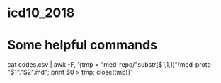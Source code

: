 # icd10_2018

# Some helpful commands
cat codes.csv | awk -F, '{tmp = "med-repo/"substr($1,1,1)"/med-proto-"$1"."$2".md"; print $0 > tmp; close(tmp)}'
